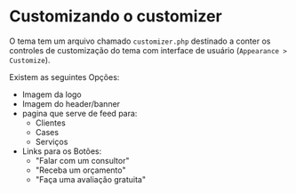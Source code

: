 # Customizando o customizer
O tema tem um arquivo chamado `customizer.php` destinado a conter os controles de customização do tema com interface de usuário (`Appearance > Customize`).

Existem as seguintes Opções:

- Imagem da logo
- Imagem do header/banner
- pagina que serve de feed para:
	- Clientes
	- Cases
	- Serviços
- Links para os Botões:
	- "Falar com um consultor"
	- "Receba um orçamento"
	- "Faça uma avaliação gratuita"
